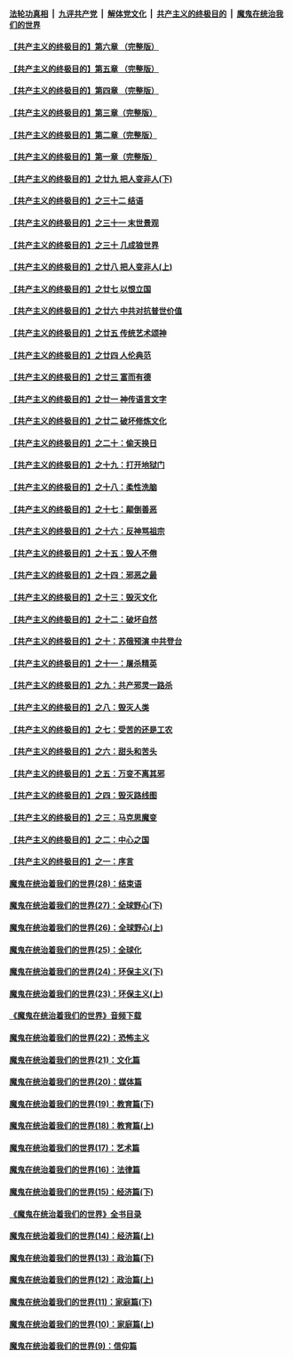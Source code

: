 ####  [法轮功真相](../../../../basic/blob/master/README.md?t=10120652) &nbsp;|&nbsp; [九评共产党](../../../../9ping.md/blob/master/README.md?t=10120652) &nbsp;|&nbsp; [解体党文化](../../../../jtdwh.md/blob/master/README.md?t=10120652)  &nbsp;|&nbsp; [共产主义的终极目的](../../../../gczydzjmd.md/blob/master/README.md?t=10120652) &nbsp;|&nbsp; [魔鬼在统治我们的世界](../../../../mgztzwmdsj.md/blob/master/README.md?t=10120652) 

#### [【共产主义的终极目的】第六章 （完整版）](../pages/nsc422/n11428913.md?t=10120652) 

#### [【共产主义的终极目的】第五章 （完整版）](../pages/nsc422/n11428912.md?t=10120652) 

#### [【共产主义的终极目的】第四章 （完整版）](../pages/nsc422/n11428907.md?t=10120652) 

#### [【共产主义的终极目的】第三章（完整版）](../pages/nsc422/n11428848.md?t=10120652) 

#### [【共产主义的终极目的】第二章（完整版）](../pages/nsc422/n11428831.md?t=10120652) 

#### [【共产主义的终极目的】第一章（完整版）](../pages/nsc422/n11417651.md?t=10120652) 

#### [【共产主义的终极目的】之廿九 把人变非人(下)](../pages/nsc422/n11344140.md?t=10120652) 

#### [【共产主义的终极目的】之三十二 结语](../pages/nsc422/n11360535.md?t=10120652) 

#### [【共产主义的终极目的】之三十一 末世景观](../pages/nsc422/n11351129.md?t=10120652) 

#### [【共产主义的终极目的】之三十 几成狼世界](../pages/nsc422/n11348280.md?t=10120652) 

#### [【共产主义的终极目的】之廿八 把人变非人(上)](../pages/nsc422/n11340492.md?t=10120652) 

#### [【共产主义的终极目的】之廿七 以恨立国](../pages/nsc422/n11336944.md?t=10120652) 

#### [【共产主义的终极目的】之廿六 中共对抗普世价值](../pages/nsc422/n11324785.md?t=10120652) 

#### [【共产主义的终极目的】之廿五 传统艺术颂神](../pages/nsc422/n11296396.md?t=10120652) 

#### [【共产主义的终极目的】之廿四 人伦典范](../pages/nsc422/n11296397.md?t=10120652) 

#### [【共产主义的终极目的】之廿三 富而有德](../pages/nsc422/n11283598.md?t=10120652) 

#### [【共产主义的终极目的】之廿一 神传语言文字](../pages/nsc422/n11263265.md?t=10120652) 

#### [【共产主义的终极目的】之廿二 破坏修炼文化](../pages/nsc422/n11245728.md?t=10120652) 

#### [【共产主义的终极目的】之二十：偷天换日](../pages/nsc422/n11238846.md?t=10120652) 

#### [【共产主义的终极目的】之十九：打开地狱门](../pages/nsc422/n11206376.md?t=10120652) 

#### [【共产主义的终极目的】之十八：柔性洗脑](../pages/nsc422/n11199994.md?t=10120652) 

#### [【共产主义的终极目的】之十七：颠倒善恶](../pages/nsc422/n11179782.md?t=10120652) 

#### [【共产主义的终极目的】之十六：反神骂祖宗](../pages/nsc422/n11166798.md?t=10120652) 

#### [【共产主义的终极目的】之十五：毁人不倦](../pages/nsc422/n11166792.md?t=10120652) 

#### [【共产主义的终极目的】之十四：邪恶之最](../pages/nsc422/n11150249.md?t=10120652) 

#### [【共产主义的终极目的】之十三：毁灭文化](../pages/nsc422/n11135227.md?t=10120652) 

#### [【共产主义的终极目的】之十二：破坏自然](../pages/nsc422/n11135214.md?t=10120652) 

#### [【共产主义的终极目的】之十：苏俄预演 中共登台](../pages/nsc422/n11118424.md?t=10120652) 

#### [【共产主义的终极目的】之十一：屠杀精英](../pages/nsc422/n11118442.md?t=10120652) 

#### [【共产主义的终极目的】之九：共产邪灵一路杀](../pages/nsc422/n11114139.md?t=10120652) 

#### [【共产主义的终极目的】之八：毁灭人类](../pages/nsc422/n11108503.md?t=10120652) 

#### [【共产主义的终极目的】之七：受苦的还是工农](../pages/nsc422/n11101809.md?t=10120652) 

#### [【共产主义的终极目的】之六：甜头和苦头](../pages/nsc422/n11096971.md?t=10120652) 

#### [【共产主义的终极目的】之五：万变不离其邪](../pages/nsc422/n11091285.md?t=10120652) 

#### [【共产主义的终极目的】之四：毁灭路线图](../pages/nsc422/n11086284.md?t=10120652) 

#### [【共产主义的终极目的】之三：马克思魔变](../pages/nsc422/n11061941.md?t=10120652) 

#### [【共产主义的终极目的】之二：中心之国](../pages/nsc422/n11047728.md?t=10120652) 

#### [【共产主义的终极目的】之一：序言](../pages/nsc422/n11086077.md?t=10120652) 

#### [魔鬼在统治着我们的世界(28)：结束语](../pages/nsc422/n10936246.md?t=10120652) 

#### [魔鬼在统治着我们的世界(27)：全球野心(下)](../pages/nsc422/n10928319.md?t=10120652) 

#### [魔鬼在统治着我们的世界(26)：全球野心(上)](../pages/nsc422/n10900318.md?t=10120652) 

#### [魔鬼在统治着我们的世界(25)：全球化](../pages/nsc422/n10788205.md?t=10120652) 

#### [魔鬼在统治着我们的世界(24)：环保主义(下)](../pages/nsc422/n10695307.md?t=10120652) 

#### [魔鬼在统治着我们的世界(23)：环保主义(上)](../pages/nsc422/n10688613.md?t=10120652) 

#### [《魔鬼在统治着我们的世界》音频下载](../pages/nsc422/n10635553.md?t=10120652) 

#### [魔鬼在统治着我们的世界(22)：恐怖主义](../pages/nsc422/n10614727.md?t=10120652) 

#### [魔鬼在统治着我们的世界(21)：文化篇](../pages/nsc422/n10597706.md?t=10120652) 

#### [魔鬼在统治着我们的世界(20)：媒体篇](../pages/nsc422/n10586579.md?t=10120652) 

#### [魔鬼在统治着我们的世界(19)：教育篇(下)](../pages/nsc422/n10564808.md?t=10120652) 

#### [魔鬼在统治着我们的世界(18)：教育篇(上)](../pages/nsc422/n10526970.md?t=10120652) 

#### [魔鬼在统治着我们的世界(17)：艺术篇](../pages/nsc422/n10499093.md?t=10120652) 

#### [魔鬼在统治着我们的世界(16)：法律篇](../pages/nsc422/n10485969.md?t=10120652) 

#### [魔鬼在统治着我们的世界(15)：经济篇(下)](../pages/nsc422/n10469975.md?t=10120652) 

#### [《魔鬼在统治着我们的世界》全书目录](../pages/nsc422/n10464261.md?t=10120652) 

#### [魔鬼在统治着我们的世界(14)：经济篇(上)](../pages/nsc422/n10457370.md?t=10120652) 

#### [魔鬼在统治着我们的世界(13)：政治篇(下)](../pages/nsc422/n10448270.md?t=10120652) 

#### [魔鬼在统治着我们的世界(12)：政治篇(上)](../pages/nsc422/n10444576.md?t=10120652) 

#### [魔鬼在统治着我们的世界(11)：家庭篇(下)](../pages/nsc422/n10440961.md?t=10120652) 

#### [魔鬼在统治着我们的世界(10)：家庭篇(上)](../pages/nsc422/n10435448.md?t=10120652) 

#### [魔鬼在统治着我们的世界(9)：信仰篇](../pages/nsc422/n10432159.md?t=10120652) 

